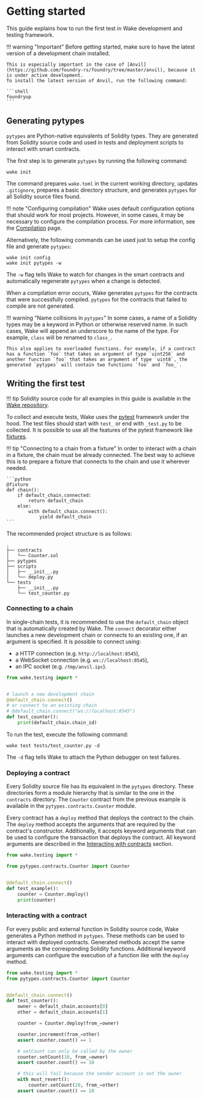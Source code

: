 # Getting started

This guide explains how to run the first test in Wake development and testing framework.

!!! warning "Important"
    Before getting started, make sure to have the latest version of a development chain installed.

    This is especially important in the case of [Anvil](https://github.com/foundry-rs/foundry/tree/master/anvil), because it is under active development.
    To install the latest version of Anvil, run the following command:

    ```shell
    foundryup
    ```

## Generating pytypes

`pytypes` are Python-native equivalents of Solidity types. They are generated from Solidity source code and used in tests and deployment scripts to interact with smart contracts.

The first step is to generate `pytypes` by running the following command:

```shell
wake init
```

The command prepares `wake.toml` in the current working directory, updates `.gitignore`, prepares a basic directory structure, and generates `pytypes` for all Solidity source files found.

!!! note "Configuring compilation"
    Wake uses default configuration options that should work for most projects.
    However, in some cases, it may be necessary to configure the compilation process.
    For more information, see the [Compilation](../compilation.md) page.

Alternatively, the following commands can be used just to setup the config file and generate `pytypes`:

```shell
wake init config
wake init pytypes -w
```

The `-w` flag tells Wake to watch for changes in the smart contracts and automatically regenerate `pytypes` when a change is detected.

<div id="generating-pytypes-asciinema" style="z-index: 1; position: relative;"></div>
<script>
  window.onload = function(){
    AsciinemaPlayer.create('../generating-pytypes.cast', document.getElementById('generating-pytypes-asciinema'), { preload: true, autoPlay: true, rows: 15 });
}
</script>

When a compilation error occurs, Wake generates `pytypes` for the contracts that were successfully compiled. `pytypes` for the contracts that failed to compile are not generated.

!!! warning "Name collisions in `pytypes`"
    In some cases, a name of a Solidity types may be a keyword in Python or otherwise reserved name. In such cases, Wake will append an underscore to the name of the type. For example, `class` will be renamed to `class_`.

    This also applies to overloaded functions. For example, if a contract has a function `foo` that takes an argument of type `uint256` and another function `foo` that takes an argument of type `uint8`, the generated `pytypes` will contain two functions `foo` and `foo_`.

## Writing the first test

!!! tip
    Solidity source code for all examples in this guide is available in the [Wake repository](https://github.com/Ackee-Blockchain/wake/tree/main/examples/counter).

To collect and execute tests, Wake uses the [pytest](https://docs.pytest.org/en/stable/) framework under the hood.
The test files should start with `test_` or end with `_test.py` to be collected. It is possible to use all the features of the pytest framework like [fixtures](https://docs.pytest.org/en/stable/explanation/fixtures.html).

!!! tip "Connecting to a chain from a fixture"
    In order to interact with a chain in a fixture, the chain must be already connected.
    The best way to achieve this is to prepare a fixture that connects to the chain and use it wherever needed.

    ```python
    @fixture
    def chain():
        if default_chain.connected:
            return default_chain
        else:
            with default_chain.connect():
                yield default_chain
    ```

The recommended project structure is as follows:

```text
.
├── contracts
│   └── Counter.sol
├── pytypes
├── scripts
│   ├── __init__.py
│   └── deploy.py
└── tests
    ├── __init__.py
    └── test_counter.py
```

### Connecting to a chain

In single-chain tests, it is recommended to use the `default_chain` object that is automatically created by Wake.
The `connect` decorator either launches a new development chain or connects to an existing one, if an argument is specified.
It is possible to connect using:

- a HTTP connection (e.g. `http://localhost:8545`),
- a WebSocket connection (e.g. `ws://localhost:8545`),
- an IPC socket (e.g. `/tmp/anvil.ipc`).

```python
from wake.testing import *


# launch a new development chain
@default_chain.connect()
# or connect to an existing chain
# @default_chain.connect("ws://localhost:8545")
def test_counter():
    print(default_chain.chain_id)
```

To run the test, execute the following command:

```shell
wake test tests/test_counter.py -d
```

The `-d` flag tells Wake to attach the Python debugger on test failures.

### Deploying a contract

Every Solidity source file has its equivalent in the `pytypes` directory. These directories form a module hierarchy that is similar to the one in the `contracts` directory.
The `Counter` contract from the previous example is available in the `pytypes.contracts.Counter` module.

Every contract has a `deploy` method that deploys the contract to the chain.
The `deploy` method accepts the arguments that are required by the contract's constructor.
Additionally, it accepts keyword arguments that can be used to configure the transaction that deploys the contract.
All keyword arguments are described in the [Interacting with contracts](./interacting-with-contracts.md) section.

```python
from wake.testing import *

from pytypes.contracts.Counter import Counter


@default_chain.connect()
def test_example():
    counter = Counter.deploy()
    print(counter)
```

### Interacting with a contract

For every public and external function in Solidity source code, Wake generates a Python method in `pytypes`.
These methods can be used to interact with deployed contracts. Generated methods accept the same arguments as the corresponding Solidity functions.
Additional keyword arguments can configure the execution of a function like with the `deploy` method.

```python
from wake.testing import *
from pytypes.contracts.Counter import Counter


@default_chain.connect()
def test_counter():
    owner = default_chain.accounts[0]
    other = default_chain.accounts[1]

    counter = Counter.deploy(from_=owner)

    counter.increment(from_=other)
    assert counter.count() == 1

    # setCount can only be called by the owner
    counter.setCount(10, from_=owner)
    assert counter.count() == 10

    # this will fail because the sender account is not the owner
    with must_revert():
        counter.setCount(20, from_=other)
    assert counter.count() == 10
```

